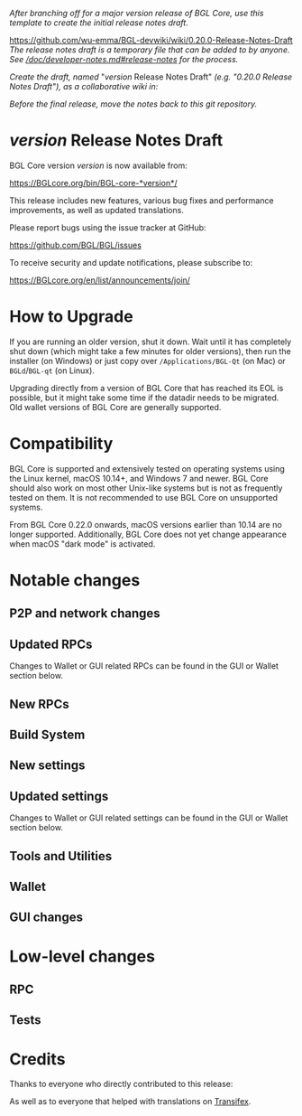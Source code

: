 *After branching off for a major version release of BGL Core, use this
template to create the initial release notes draft.*

https://github.com/wu-emma/BGL-devwiki/wiki/0.20.0-Release-Notes-Draft
*The release notes draft is a temporary file that can be added to by anyone. See
[/doc/developer-notes.md#release-notes](/doc/developer-notes.md#release-notes)
for the process.*

*Create the draft, named* "*version* Release Notes Draft"
*(e.g. "0.20.0 Release Notes Draft"), as a collaborative wiki in:*


*Before the final release, move the notes back to this git repository.*

*version* Release Notes Draft
===============================

BGL Core version *version* is now available from:

  <https://BGLcore.org/bin/BGL-core-*version*/>

This release includes new features, various bug fixes and performance
improvements, as well as updated translations.

Please report bugs using the issue tracker at GitHub:

  <https://github.com/BGL/BGL/issues>

To receive security and update notifications, please subscribe to:

  <https://BGLcore.org/en/list/announcements/join/>

How to Upgrade
==============

If you are running an older version, shut it down. Wait until it has completely
shut down (which might take a few minutes for older versions), then run the
installer (on Windows) or just copy over `/Applications/BGL-Qt` (on Mac)
or `BGLd`/`BGL-qt` (on Linux).

Upgrading directly from a version of BGL Core that has reached its EOL is
possible, but it might take some time if the datadir needs to be migrated. Old
wallet versions of BGL Core are generally supported.

Compatibility
==============

BGL Core is supported and extensively tested on operating systems
using the Linux kernel, macOS 10.14+, and Windows 7 and newer.  BGL
Core should also work on most other Unix-like systems but is not as
frequently tested on them.  It is not recommended to use BGL Core on
unsupported systems.


From BGL Core 0.22.0 onwards, macOS versions earlier than 10.14 are no
longer supported. Additionally, BGL Core does not yet change appearance
when macOS "dark mode" is activated.

Notable changes
===============

P2P and network changes
-----------------------

Updated RPCs
------------

Changes to Wallet or GUI related RPCs can be found in the GUI or Wallet section below.

New RPCs
--------

Build System
------------

New settings
------------

Updated settings
----------------

Changes to Wallet or GUI related settings can be found in the GUI or Wallet section below.

Tools and Utilities
-------------------

Wallet
------

GUI changes
-----------

Low-level changes
=================

RPC
---

Tests
-----

Credits
=======

Thanks to everyone who directly contributed to this release:


As well as to everyone that helped with translations on
[Transifex](https://www.transifex.com/BGL/BGL/).
